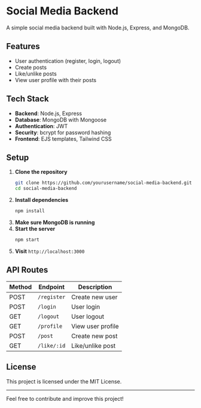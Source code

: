 # Social Media Backend

A simple social media backend built with Node.js, Express, and MongoDB.

## Features

- User authentication (register, login, logout)
- Create posts
- Like/unlike posts
- View user profile with their posts

## Tech Stack

- **Backend**: Node.js, Express
- **Database**: MongoDB with Mongoose
- **Authentication**: JWT
- **Security**: bcrypt for password hashing
- **Frontend**: EJS templates, Tailwind CSS

## Setup

1. **Clone the repository**
   ```sh
   git clone https://github.com/yourusername/social-media-backend.git
   cd social-media-backend
   ```
2. **Install dependencies**
   ```sh
   npm install
   ```
3. **Make sure MongoDB is running**
4. **Start the server**
   ```sh
   npm start
   ```
5. **Visit** `http://localhost:3000`

## API Routes

| Method | Endpoint     | Description          |
|--------|-------------|----------------------|
| POST   | `/register` | Create new user      |
| POST   | `/login`    | User login           |
| GET    | `/logout`   | User logout          |
| GET    | `/profile`  | View user profile    |
| POST   | `/post`     | Create new post      |
| GET    | `/like/:id` | Like/unlike post     |

## License

This project is licensed under the MIT License.

---

Feel free to contribute and improve this project!
